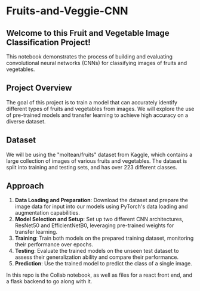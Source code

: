 # Fruits-and-Veggie-CNN
## Welcome to this Fruit and Vegetable Image Classification Project!

This notebook demonstrates the process of building and evaluating convolutional neural networks (CNNs) for classifying images of fruits and vegetables.

## Project Overview
The goal of this project is to train a model that can accurately identify different types of fruits and vegetables from images. We will explore the use of pre-trained models and transfer learning to achieve high accuracy on a diverse dataset.

## Dataset
We will be using the "moltean/fruits" dataset from Kaggle, which contains a large collection of images of various fruits and vegetables. The dataset is split into training and testing sets, and has over 223 different classes.

## Approach
1.  **Data Loading and Preparation**: Download the dataset and prepare the image data for input into our models using PyTorch's data loading and augmentation capabilities.
2.  **Model Selection and Setup**: Set up two different CNN architectures, ResNet50 and EfficientNetB0, leveraging pre-trained weights for transfer learning.
3.  **Training**: Train both models on the prepared training dataset, monitoring their performance over epochs.
4.  **Testing**: Evaluate the trained models on the unseen test dataset to assess their generalization ability and compare their performance.
5.  **Prediction**: Use the trained model to predict the class of a single image.

In this repo is the Collab notebook, as well as files for a react front end, and a flask backend to go along with it.
